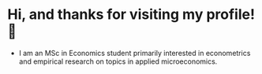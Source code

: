 # Hi, and thanks for visiting my profile! 👋
 - I am an MSc in Economics student primarily interested in econometrics and empirical research on topics in applied microeconomics.

 

 






